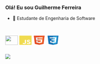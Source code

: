 ### Olá! Eu sou Guilherme Ferreira 



- 🔭 Estudante de Engenharia de Software
  

##

<div style="display: inline_block"><br>
    <img align="center" alt="" height="30" width="40" src="https://raw.githubusercontent.com/jmnote/z-icons/master/svg/java.svg" />   
  <img align="center" alt="" height="30" width="40" src="https://raw.githubusercontent.com/devicons/devicon/master/icons/javascript/javascript-plain.svg">
  <img align="center" alt="" height="30" width="40" src="https://raw.githubusercontent.com/devicons/devicon/master/icons/html5/html5-original.svg">
  <img align="center" alt="" height="30" width="40" src="https://raw.githubusercontent.com/devicons/devicon/master/icons/css3/css3-original.svg">
   
        
</div>


##

<div>
  <a href="https://www.linkedin.com/in/guilherme-ferreira-26223b186" target="_blank"><img src="https://img.shields.io/badge/-LinkedIn-%230077B5?style=for-the-badge&logo=linkedin&logoColor=white" target="_blank"></a>
</div>


